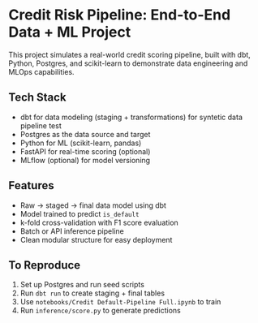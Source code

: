 # Credit Risk Pipeline: End-to-End Data + ML Project

This project simulates a real-world credit scoring pipeline, built with dbt, Python, Postgres, and scikit-learn to demonstrate data engineering and MLOps capabilities.

## Tech Stack
- dbt for data modeling (staging + transformations) for syntetic data pipeline test
- Postgres as the data source and target
- Python for ML (scikit-learn, pandas)
- FastAPI for real-time scoring (optional)
- MLflow (optional) for model versioning

## Features
- Raw → staged → final data model using dbt
- Model trained to predict `is_default`
- k-fold cross-validation with F1 score evaluation
- Batch or API inference pipeline
- Clean modular structure for easy deployment

## To Reproduce
1. Set up Postgres and run seed scripts
2. Run `dbt run` to create staging + final tables
3. Use `notebooks/Credit Default-Pipeline Full.ipynb` to train
4. Run `inference/score.py` to generate predictions


